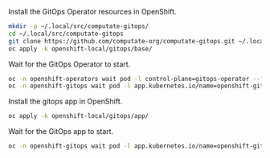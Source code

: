 
Install the GitOps Operator resources in OpenShift. 

```bash
mkdir -p ~/.local/src/computate-gitops/
cd ~/.local/src/computate-gitops
git clone https://github.com/computate-org/computate-gitops.git ~/.local/src/computate-gitops
oc apply -k openshift-local/gitops/base/
```

Wait for the GitOps Operator to start. 

```bash
oc -n openshift-operators wait pod -l control-plane=gitops-operator --for=condition=Ready --timeout=5m
oc -n openshift-gitops wait pod -l app.kubernetes.io/name=openshift-gitops-application-controller --for=condition=Ready --timeout=5m
```

Install the gitops app in OpenShift. 

```bash
oc apply -k openshift-local/gitops/app/
```

Wait for the GitOps app to start. 

```bash
oc -n openshift-gitops wait pod -l app.kubernetes.io/name=openshift-gitops-server --for=condition=Ready --timeout=5m
```
